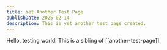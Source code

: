 ```yaml
---
title: Yet Another Test Page 
publishDate: 2025-02-14
description: This is yet another test page created. 
---
```


Hello, testing world! This is a sibling of [[another-test-page]].
